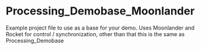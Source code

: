 # Processing_Demobase_Moonlander

Example project file to use as a base for your demo. Uses Moonlander and Rocket for control / synchronization, other than that this is the same as Processing_Demobase
